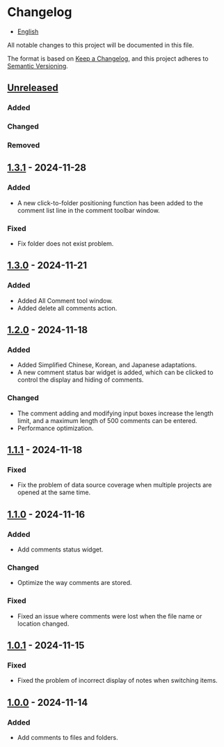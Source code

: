 # Changelog

- [English](CHANGELOG.md)

All notable changes to this project will be documented in this file.

The format is based on [Keep a Changelog](https://keepachangelog.com/en/1.1.0/),
and this project adheres to [Semantic Versioning](https://semver.org/spec/v2.0.0.html).

## [Unreleased]

### Added

### Changed

### Removed

## [1.3.1] - 2024-11-28

### Added

- A new click-to-folder positioning function has been added to the comment list line in the comment
  toolbar window.

### Fixed

- Fix folder does not exist problem.

## [1.3.0] - 2024-11-21

### Added

- Added All Comment tool window.
- Added delete all comments action.

## [1.2.0] - 2024-11-18

### Added

- Added Simplified Chinese, Korean, and Japanese adaptations.
- A new comment status bar widget is added, which can be clicked to control the display and hiding
  of comments.

### Changed

- The comment adding and modifying input boxes increase the length limit, and a maximum length of
  500 comments can be entered.
- Performance optimization.

## [1.1.1] - 2024-11-18

### Fixed

- Fix the problem of data source coverage when multiple projects are opened at the same time.

## [1.1.0] - 2024-11-16

### Added

- Add comments status widget.

### Changed

- Optimize the way comments are stored.

### Fixed

- Fixed an issue where comments were lost when the file name or location changed.

## [1.0.1] - 2024-11-15

### Fixed

- Fixed the problem of incorrect display of notes when switching items.

## [1.0.0] - 2024-11-14

### Added

- Add comments to files and folders.

[//]: # (@formatter:off)
[unreleased]: https://github.com/conifercone/mumu-intellij-plugin/compare/v1.3.1...develop
[1.3.1]: https://github.com/conifercone/mumu/compare/v1.3.0...v1.3.1
[1.3.0]: https://github.com/conifercone/mumu/compare/v1.2.0...v1.3.0
[1.2.0]: https://github.com/conifercone/mumu/compare/v1.1.1...v1.2.0
[1.1.1]: https://github.com/conifercone/mumu/compare/v1.1.0...v1.1.1
[1.1.0]: https://github.com/conifercone/mumu/compare/v1.0.1...v1.1.0
[1.0.1]: https://github.com/conifercone/mumu/compare/v1.0.0...v1.0.1
[1.0.0]: https://github.com/conifercone/mumu-intellij-plugin/releases/tag/v1.0.0
[//]: # (@formatter:on)
